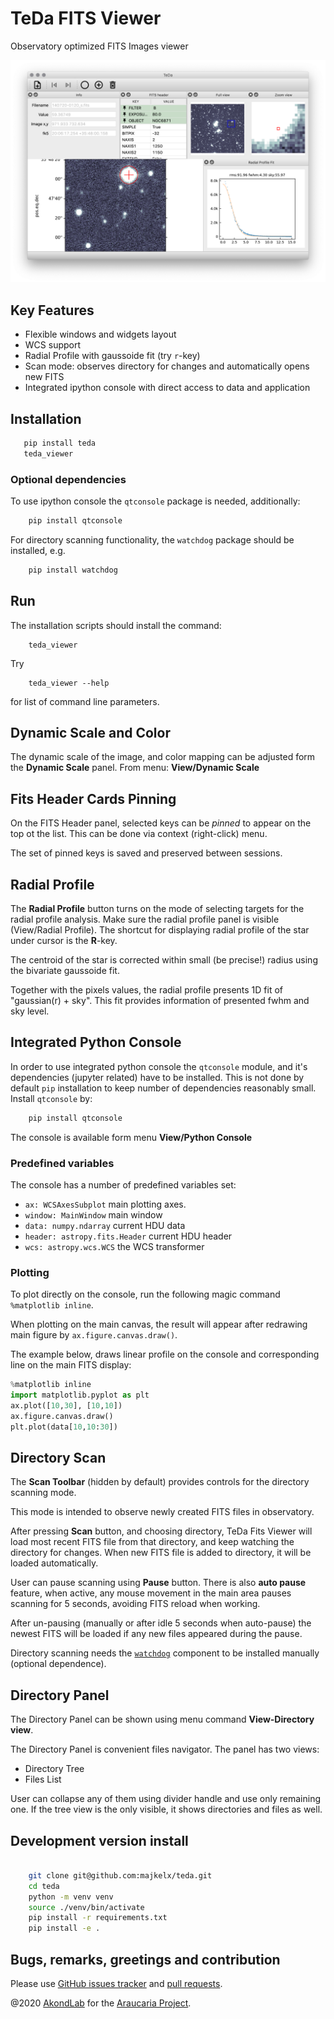 # TeDa FITS Viewer

Observatory optimized FITS Images viewer

![](img/teda.png)

## Key Features
* Flexible windows and widgets layout
* WCS support
* Radial Profile with gaussoide fit (try `r`-key)
* Scan mode: observes directory for changes and automatically opens new FITS
* Integrated ipython console with direct access to data and application

## Installation
``` bash
   pip install teda
   teda_viewer 
``` 
### Optional dependencies
To use ipython console the `qtconsole` package is needed, additionally:
``` bash
    pip install qtconsole
``` 
For directory scanning functionality, the `watchdog` package should be installed, e.g. 
``` bash
    pip install watchdog
``` 

## Run
The installation scripts should install the command:
```
    teda_viewer
```
Try 
```
    teda_viewer --help
```
for list of command line parameters.

## Dynamic Scale and Color
The dynamic scale of the image, and color mapping can be adjusted form 
the **Dynamic Scale** panel. From menu: **View/Dynamic Scale**

## Fits Header Cards Pinning
On the FITS Header panel, selected keys can be *pinned* to appear
on the top ot the list. This can be done via context (right-click) menu.

The set of pinned keys is saved and preserved between sessions.  

## Radial Profile
The **Radial Profile** button turns on the mode of selecting targets for 
the radial profile analysis. Make sure the radial profile panel is visible 
(View/Radial Profile). The shortcut for displaying radial profile of the star 
under cursor is the **R**-key.

The centroid of the star is corrected within small (be precise!) radius
using the bivariate gaussoide fit.

Together with the pixels values, the radial profile presents 1D fit of
"gaussian(r) + sky". This fit provides information of presented fwhm and sky level.
   

## Integrated Python Console
In order to use integrated python console the `qtconsole` module, and it's
dependencies (jupyter related) have to be installed. This is not done by
default `pip` installation to keep number of dependencies reasonably small.
Install `qtconsole` by:
``` bash
    pip install qtconsole
``` 

The console is available form menu **View/Python Console**
### Predefined variables
The console has a number of predefined variables set:
* `ax: WCSAxesSubplot` main plotting axes.
* `window: MainWindow` main window
* `data: numpy.ndarray` current HDU data
* `header: astropy.fits.Header` current HDU header
* `wcs: astropy.wcs.WCS` the WCS transformer

### Plotting
To plot directly on the console, run the following magic command `%matplotlib inline`.

When plotting on the main canvas, the result will appear after redrawing
main figure by `ax.figure.canvas.draw()`.

The example below, draws linear profile on the console and corresponding
line on the main FITS display:    
  
``` python
%matplotlib inline
import matplotlib.pyplot as plt
ax.plot([10,30], [10,10])
ax.figure.canvas.draw()
plt.plot(data[10,10:30])
```

## Directory Scan
The **Scan Toolbar** (hidden by default) provides controls for the 
directory scanning mode.

This mode is intended to observe newly created FITS files in observatory.

After pressing **Scan** button, and choosing directory, TeDa Fits Viewer will
load most recent FITS file from that directory, and keep watching the directory 
for changes. When new FITS file is added to directory, it will be loaded 
automatically.

User can pause scanning using **Pause** button. There is also **auto pause** feature,
when active, any mouse movement in the main area pauses scanning for 5 seconds,
avoiding FITS reload when working.

After un-pausing (manually or after idle 5 seconds when auto-pause) the newest
FITS will be loaded if any new files appeared during the pause.

Directory scanning needs the [`watchdog`](https://pypi.org/project/watchdog/) component to be 
installed manually (optional dependence).

## Directory Panel
The Directory Panel can be shown using menu command **View-Directory view**.

The Directory Panel is convenient files navigator. The panel has two views:
* Directory Tree
* Files List

User can collapse any of them using divider handle and use only remaining one.
If the tree view is the only visible, it shows directories and files as well.      

## Development version install
``` bash

    git clone git@github.com:majkelx/teda.git
    cd teda
    python -m venv venv
    source ./venv/bin/activate
    pip install -r requirements.txt
    pip install -e .
```

## Bugs, remarks, greetings and contribution 
Please use [GitHub issues tracker](https://github.com/majkelx/teda/issues) 
and [pull requests](https://github.com/majkelx/teda/pulls).


@2020  [AkondLab](http://www.akond.com) for the [Araucaria Project](https://araucaria.camk.edu.pl).